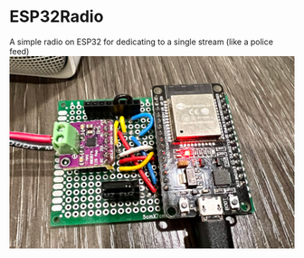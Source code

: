 # ESP32Radio
A simple radio on ESP32 for dedicating to a single stream (like a police feed)
![ESP32 Radio](https://raw.githubusercontent.com/K1WIZ/ESP32Radio/main/esp32radio.png)

